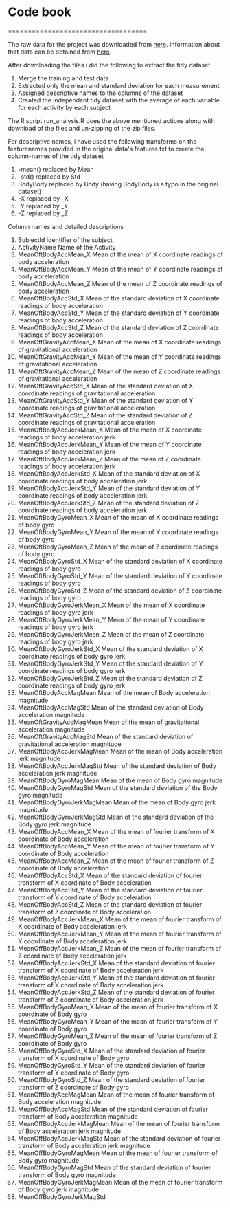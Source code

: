 # Code book
===================================

The raw data for the project was downloaded from [here](https://d396qusza40orc.cloudfront.net/getdata%2Fprojectfiles%2FUCI%20HAR%20Dataset.zip). Information about that data can be obtained from [here](http://archive.ics.uci.edu/ml/datasets/Human+Activity+Recognition+Using+Smartphones).

After downloading the files i did the following to extract the tidy dataset.
1. Merge the training and test data
2. Extracted only the mean and standard deviation for each measurement
3. Assigned descriptive names to the columns of the dataset
4. Created the independant tidy dataset with the average of each variable for each activity by each subject

The R script run_analysis.R does the above mentioned actions along with download of the files and un-zipping of the zip files. 

For descriptive names, i have used the following transforms on the featurenames provided in the original data's features.txt to create the column-names of the tidy dataset
1. -mean() replaced by Mean
2. -std() replaced by Std
3. BodyBody replaced by Body (having BodyBody is a typo in the original dataset)
4. -X replaced by _X
5. -Y replaced by _Y
6. -Z replaced by _Z

Column names and detailed descriptions
1.	SubjectId			Identifier of the subject
2.	ActivityName			Name of the Activity
3.	MeanOftBodyAccMean_X		Mean of the mean of X coordinate readings of body acceleration
4.	MeanOftBodyAccMean_Y		Mean of the mean of Y coordinate readings of body acceleration
5.	MeanOftBodyAccMean_Z		Mean of the mean of Z coordinate readings of body acceleration
6.	MeanOftBodyAccStd_X		Mean of the standard deviation of X coordinate readings of body acceleration
7.	MeanOftBodyAccStd_Y		Mean of the standard deviation  of Y coordinate readings of body acceleration
8.	MeanOftBodyAccStd_Z		Mean of the standard deviation  of Z coordinate readings of body acceleration
9.	MeanOftGravityAccMean_X		Mean of the mean of X coordinate readings of gravitational acceleration 
10.	MeanOftGravityAccMean_Y		Mean of the mean of Y coordinate readings of gravitational acceleration 
11.	MeanOftGravityAccMean_Z		Mean of the mean of Z coordinate readings of gravitational acceleration 
12.	MeanOftGravityAccStd_X		Mean of the standard deviation of X coordinate readings of gravitational acceleration 
13.	MeanOftGravityAccStd_Y		Mean of the standard deviation of Y coordinate readings of gravitational acceleration 
14.	MeanOftGravityAccStd_Z		Mean of the standard deviation of Z coordinate readings of gravitational acceleration 
15.	MeanOftBodyAccJerkMean_X	Mean of the mean of X coordinate readings of body acceleration jerk 
16.	MeanOftBodyAccJerkMean_Y	Mean of the mean of Y coordinate readings of body acceleration jerk 
17.	MeanOftBodyAccJerkMean_Z	Mean of the mean of Z coordinate readings of body acceleration jerk 
18.	MeanOftBodyAccJerkStd_X		Mean of the standard deviation of X coordinate readings of body acceleration jerk 
19.	MeanOftBodyAccJerkStd_Y		Mean of the standard deviation of Y coordinate readings of body acceleration jerk 
20.	MeanOftBodyAccJerkStd_Z		Mean of the standard deviation of Z coordinate readings of body acceleration jerk 
21.	MeanOftBodyGyroMean_X		Mean of the mean of X coordinate readings of body gyro
22.	MeanOftBodyGyroMean_Y		Mean of the mean of Y coordinate readings of body gyro
23.	MeanOftBodyGyroMean_Z		Mean of the mean of Z coordinate readings of body gyro
24.	MeanOftBodyGyroStd_X		Mean of the standard deviation of X coordinate readings of body gyro
25.	MeanOftBodyGyroStd_Y		Mean of the standard deviation of Y coordinate readings of body gyro
26.	MeanOftBodyGyroStd_Z		Mean of the standard deviation of Z coordinate readings of body gyro
27.	MeanOftBodyGyroJerkMean_X	Mean of the mean of X coordinate readings of body gyro jerk
28.	MeanOftBodyGyroJerkMean_Y	Mean of the mean of Y coordinate readings of body gyro jerk
29.	MeanOftBodyGyroJerkMean_Z	Mean of the mean of Z coordinate readings of body gyro jerk
30.	MeanOftBodyGyroJerkStd_X	Mean of the standard deviation of X coordinate readings of body gyro jerk
31.	MeanOftBodyGyroJerkStd_Y	Mean of the standard deviation of Y coordinate readings of body gyro jerk
32.	MeanOftBodyGyroJerkStd_Z	Mean of the standard deviation of Z coordinate readings of body gyro jerk
33.	MeanOftBodyAccMagMean		Mean of the mean of Body acceleration magnitude
34.	MeanOftBodyAccMagStd		Mean of the standard deviation of Body acceleration magnitude
35.	MeanOftGravityAccMagMean	Mean of the mean of gravitational acceleration magnitude
36.	MeanOftGravityAccMagStd		Mean of the standard deviation of gravitational acceleration magnitude
37.	MeanOftBodyAccJerkMagMean	Mean of the mean of Body acceleration jerk magnitude
38.	MeanOftBodyAccJerkMagStd	Mean of the standard deviation of Body acceleration jerk magnitude
39.	MeanOftBodyGyroMagMean		Mean of the mean of Body gyro magnitude
40.	MeanOftBodyGyroMagStd		Mean of the standard deviation of the Body gyro magnitude
41.	MeanOftBodyGyroJerkMagMean	Mean of the mean of Body gyro jerk magnitude
42.	MeanOftBodyGyroJerkMagStd	Mean of the standard deviation of the Body gyro jerk magnitude
43.	MeanOffBodyAccMean_X		Mean of the mean of fourier transform of X coordinate of Body acceleration
44.	MeanOffBodyAccMean_Y		Mean of the mean of fourier transform of Y coordinate of Body acceleration
45.	MeanOffBodyAccMean_Z		Mean of the mean of fourier transform of Z coordinate of Body acceleration
46.	MeanOffBodyAccStd_X		Mean of the standard deviation of fourier transform of X coordinate of Body acceleration
47.	MeanOffBodyAccStd_Y		Mean of the standard deviation of fourier transform of Y coordinate of Body acceleration
48.	MeanOffBodyAccStd_Z		Mean of the standard deviation of fourier transform of Z coordinate of Body acceleration
49.	MeanOffBodyAccJerkMean_X	Mean of the mean of fourier transform of X coordinate of Body acceleration jerk 
50.	MeanOffBodyAccJerkMean_Y	Mean of the mean of fourier transform of Y coordinate of Body acceleration jerk 
51.	MeanOffBodyAccJerkMean_Z	Mean of the mean of fourier transform of Z coordinate of Body acceleration jerk
52.	MeanOffBodyAccJerkStd_X		Mean of the standard deviation of fourier transform of X coordinate of Body acceleration jerk 
53.	MeanOffBodyAccJerkStd_Y		Mean of the standard deviation of fourier transform of Y coordinate of Body acceleration jerk 
54.	MeanOffBodyAccJerkStd_Z		Mean of the standard deviation of fourier transform of Z coordinate of Body acceleration jerk 
55.	MeanOffBodyGyroMean_X		Mean of the mean of fourier transform of X coordinate of Body gyro
56.	MeanOffBodyGyroMean_Y		Mean of the mean of fourier transform of Y coordinate of Body gyro
57.	MeanOffBodyGyroMean_Z		Mean of the mean of fourier transform of Z coordinate of Body gyro
58.	MeanOffBodyGyroStd_X		Mean of the standard deviation of fourier transform of X coordinate of Body gyro
59.	MeanOffBodyGyroStd_Y		Mean of the standard deviation of fourier transform of Y coordinate of Body gyro
60.	MeanOffBodyGyroStd_Z		Mean of the standard deviation of fourier transform of Z coordinate of Body gyro
61.	MeanOffBodyAccMagMean		Mean of the mean of fourier transform of Body acceleration magnitude
62.	MeanOffBodyAccMagStd		Mean of the standard deviation of fourier transform of Body acceleration magnitude
63.	MeanOffBodyAccJerkMagMean	Mean of the mean of fourier transform of Body acceleration jerk magnitude
64.	MeanOffBodyAccJerkMagStd	Mean of the standard deviation of fourier transform of Body acceleration jerk magnitude
65.	MeanOffBodyGyroMagMean		Mean of the mean of fourier transform of Body gyro magnitude
66.	MeanOffBodyGyroMagStd		Mean of the standard deviation of fourier transform of Body gyro magnitude
67.	MeanOffBodyGyroJerkMagMean	Mean of the mean of fourier transform of Body gyro jerk magnitude
68.	MeanOffBodyGyroJerkMagStd

